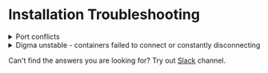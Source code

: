 # Installation Troubleshooting

<details>

<summary>Port conflicts</summary>

If your system is using one of the default ports required by Digma, you can easily change the port configuration by modifying the Digma Docker Compose file.

To change the default Digma API or Jaeger ports simply add the below:

```
  jaeger:
    image: jaegertracing/all-in-one:1.45.0
    expose:
      - "5317"
    ports:
      - "[NEW_JAEGER_PORT]:16686"
      
  digma-compound:
    image: digmatic/digma-compound:0.2.249
    ports:
      - "5050:5050"
      - "[NEW_API_PORT]:5051"
```

If you need to change the default collector port (:5050), the change also requires an additional step of setting an environment variable as follows:

```
  digma-compound:
    image: digmatic/digma-compound:0.2.249
    ports:
      - “[NEW_COLLECTOR_PORT:NEW_COLLECTOR_PORT”
      - “5051:5051"
    environment:
      - Collector.Endpoints__Default__Port=NEW_COLLECTOR_PORT    
```

Finally, update the new ports in the plugin settings page which you can access via the IntelliJ settings page:

<img src="../../.gitbook/assets/image (24) (1).png" alt="" data-size="original">





</details>

<details>

<summary>Digma unstable - containers failed to connect or constantly disconnecting</summary>

This is often related to memory limits related to the resources assigned to your Docker platform. When Digma is busy processing data, some of its components might use up more memory, peaking at a little over 2GB before going down again.

1. Try increasing the memory available to the Docker VM to at least 3GB
2. Check the docker logs for the restarting container to pick up on any issues
3. If you are using Docker Desktop make sure you update it to the latest release. Some older versions of Docker Desktop suffer from know problems that affect Digma.

</details>

Can't find the answers you are looking for? Try out [Slack](https://join.slack.com/t/continuous-feedback/shared\_invite/zt-1hk5rbjow-yXOIxyyYOLSXpCZ4RXstgA) channel.
